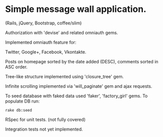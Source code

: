 # Simple message wall application.

(Rails, jQuery, Bootstrap, coffee/slim)

Authorization with 'devise' and related omniauth gems.

Implemented omniauth feature for:

  Twitter,
  Google+,
  Facebook,
  Vkontakte.

Posts on homepage sorted by the date added (DESC), comments sorted in ASC order.

Tree-like structure implemented using 'closure_tree' gem.

Infinite scrolling implemented via 'will_paginate' gem and ajax requests.

To seed database with faked data used 'faker', 'factory_girl' gems. To populate DB run:

`rake db:seed`

RSpec for unit tests. (not fully covered)

Integration tests not yet implemented.
